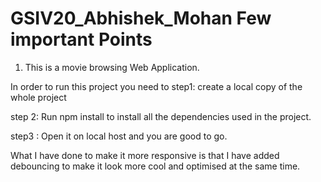 # GSIV20_Abhishek_Mohan Few important Points
1. This is a movie browsing Web Application.

In order to run this project you need to 
step1: create a local copy of the whole project

step 2: Run npm install to install all the dependencies used in the project.

step3 : Open it on local host and you are good to go. 

What I have done to make it more responsive is that I have added debouncing to make it look more cool and optimised at the same time.

